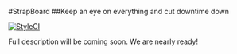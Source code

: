 #StrapBoard
##Keep an eye on everything and cut downtime down

[![StyleCI](https://styleci.io/repos/93790681/shield?branch=dev)](https://styleci.io/repos/93790681)

Full description will be coming soon. We are nearly ready!
